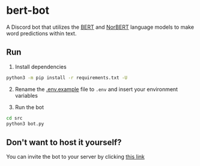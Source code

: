# bert-bot

A Discord bot that utilizes the [BERT](https://en.wikipedia.org/wiki/BERT_(language_model)) and [NorBERT](http://wiki.nlpl.eu/Vectors/norlm/norbert) language models to make word predictions within text.

## Run

1. Install dependencies

```bash
python3 -m pip install -r requirements.txt -U
```


2. Rename the [.env.example](.env.example) file to `.env` and insert your environment variables


3. Run the bot

```bash
cd src
python3 bot.py
```

## Don't want to host it yourself?

You can invite the bot to your server by clicking [this link](https://discordapp.com/oauth2/authorize?client_id=838394199455563806&permissions=378944&scope=bot)
